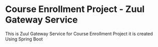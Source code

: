 # Course Enrollment Project - Zuul Gateway Service

This is Zuul Gateway Service for Course Enrollment Project it is created Using Spring Boot
